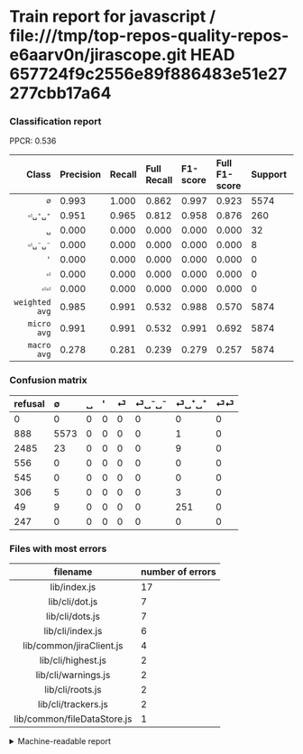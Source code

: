 # Train report for javascript / file:///tmp/top-repos-quality-repos-e6aarv0n/jirascope.git HEAD 657724f9c2556e89f886483e51e27277cbb17a64

### Classification report

PPCR: 0.536

| Class | Precision | Recall | Full Recall | F1-score | Full F1-score | Support | Full Support | PPCR |
|------:|:----------|:-------|:------------|:---------|:---------|:--------|:-------------|:-----|
| `∅` | 0.993| 1.000| 0.862| 0.997| 0.923| 5574| 6462| 0.863 |
| `⏎␣⁺␣⁺` | 0.951| 0.965| 0.812| 0.958| 0.876| 260| 309| 0.841 |
| `␣` | 0.000| 0.000| 0.000| 0.000| 0.000| 32| 2517| 0.013 |
| `⏎␣⁻␣⁻` | 0.000| 0.000| 0.000| 0.000| 0.000| 8| 314| 0.025 |
| `'` | 0.000| 0.000| 0.000| 0.000| 0.000| 0| 556| 0.000 |
| `⏎` | 0.000| 0.000| 0.000| 0.000| 0.000| 0| 545| 0.000 |
| `⏎⏎` | 0.000| 0.000| 0.000| 0.000| 0.000| 0| 247| 0.000 |
| `weighted avg` | 0.985| 0.991| 0.532| 0.988| 0.570| 5874| 10950| 0.536 |
| `micro avg` | 0.991| 0.991| 0.532| 0.991| 0.692| 5874| 10950| 0.536 |
| `macro avg` | 0.278| 0.281| 0.239| 0.279| 0.257| 5874| 10950| 0.536 |

### Confusion matrix

|refusal|  ∅| ␣| '| ⏎| ⏎␣⁻␣⁻| ⏎␣⁺␣⁺| ⏎⏎| 
|:---|:---|:---|:---|:---|:---|:---|:---|
|0 |0 |0 |0 |0 |0 |0 |0 |
|888 |5573 |0 |0 |0 |0 |1 |0 |
|2485 |23 |0 |0 |0 |0 |9 |0 |
|556 |0 |0 |0 |0 |0 |0 |0 |
|545 |0 |0 |0 |0 |0 |0 |0 |
|306 |5 |0 |0 |0 |0 |3 |0 |
|49 |9 |0 |0 |0 |0 |251 |0 |
|247 |0 |0 |0 |0 |0 |0 |0 |

### Files with most errors

| filename | number of errors|
|:----:|:-----|
| lib/index.js | 17 |
| lib/cli/dot.js | 7 |
| lib/cli/dots.js | 7 |
| lib/cli/index.js | 6 |
| lib/common/jiraClient.js | 4 |
| lib/cli/highest.js | 2 |
| lib/cli/warnings.js | 2 |
| lib/cli/roots.js | 2 |
| lib/cli/trackers.js | 2 |
| lib/common/fileDataStore.js | 1 |

<details>
    <summary>Machine-readable report</summary>
```json
{
  "cl_report": {"\u0027": {"f1-score": 0.0, "precision": 0.0, "recall": 0.0, "support": 0}, "macro avg": {"f1-score": 0.27923107945140513, "precision": 0.2777374586198116, "recall": 0.2807436015724498, "support": 5874}, "micro avg": {"f1-score": 0.9914879128362274, "precision": 0.9914879128362274, "recall": 0.9914879128362274, "support": 5874}, "weighted avg": {"f1-score": 0.9881077848593689, "precision": 0.9847521966040262, "recall": 0.9914879128362274, "support": 5874}, "\u2205": {"f1-score": 0.9966022889842633, "precision": 0.9934046345811052, "recall": 0.9998205956225332, "support": 5574}, "\u23ce": {"f1-score": 0.0, "precision": 0.0, "recall": 0.0, "support": 0}, "\u23ce\u23ce": {"f1-score": 0.0, "precision": 0.0, "recall": 0.0, "support": 0}, "\u23ce\u2423\u207a\u2423\u207a": {"f1-score": 0.9580152671755725, "precision": 0.9507575757575758, "recall": 0.9653846153846154, "support": 260}, "\u23ce\u2423\u207b\u2423\u207b": {"f1-score": 0.0, "precision": 0.0, "recall": 0.0, "support": 8}, "\u2423": {"f1-score": 0.0, "precision": 0.0, "recall": 0.0, "support": 32}},
  "cl_report_full": {"\u0027": {"f1-score": 0.0, "precision": 0.0, "recall": 0.0, "support": 556}, "macro avg": {"f1-score": 0.2570549031911745, "precision": 0.2777374586198116, "recall": 0.23924631828193504, "support": 10950}, "micro avg": {"f1-score": 0.692344270090347, "precision": 0.9914879128362274, "recall": 0.5318721461187215, "support": 10950}, "weighted avg": {"f1-score": 0.5695922468963502, "precision": 0.613074414572803, "recall": 0.5318721461187215, "support": 10950}, "\u2205": {"f1-score": 0.9232935719019217, "precision": 0.9934046345811052, "recall": 0.8624264933457134, "support": 6462}, "\u23ce": {"f1-score": 0.0, "precision": 0.0, "recall": 0.0, "support": 545}, "\u23ce\u23ce": {"f1-score": 0.0, "precision": 0.0, "recall": 0.0, "support": 247}, "\u23ce\u2423\u207a\u2423\u207a": {"f1-score": 0.8760907504363001, "precision": 0.9507575757575758, "recall": 0.8122977346278317, "support": 309}, "\u23ce\u2423\u207b\u2423\u207b": {"f1-score": 0.0, "precision": 0.0, "recall": 0.0, "support": 314}, "\u2423": {"f1-score": 0.0, "precision": 0.0, "recall": 0.0, "support": 2517}},
  "ppcr": 0.5364383561643835
}
```
</details>

